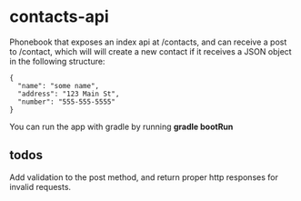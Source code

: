 # contacts-api

Phonebook that exposes an index api at /contacts, and can receive a post to /contact, which will will create a new contact if it receives a JSON object in the following structure:

    { 
      "name": "some name",
      "address": "123 Main St",
      "number": "555-555-5555"
    }

You can run the app with gradle by running **gradle bootRun**

## todos

Add validation to the post method, and return proper http responses for invalid requests.

